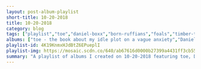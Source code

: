 ```yaml
---
layout: post-album-playlist
short-title: 10-20-2018
title: 10-20-2018
category: blog
tags: ["playlist","toe","daniel-boxx","born-ruffians","foals","timber-timbre","ezra-furman","jimmy-eat-world","jeffrey-lewis","the-aquabats!","the-aquabats!"]
albums: ["toe - the book about my idle plot on a vague anxiety","Daniel Boxx - You're My Friends","Born Ruffians - This Sentence Will Ruin/ Save Your Life","Foals - Part 2 Everything Not Saved Will Be Lost","Timber Timbre - Creep On Creepin' On","Ezra Furman - Perpetual Motion People","Jimmy Eat World - Surviving","Jeffrey Lewis - Bad Wiring","The Aquabats! - Myths, Legends And Other Amazing Adventures Vol. 2","The Aquabats! - The Aquabats! vs the Floating Eye of Death! and Other Amazing Adventures, Vol. 1"]
playlist-id: 4K19KnmxHJdBtZ6EPueplI
playlist-img: https://mosaic.scdn.co/640/ab67616d0000b27399a4431ff3cb55f2ce7a7a5cab67616d0000b273bece64c47957bcf1da2e40d3ab67616d0000b273d4e5892341fbc81751662d3bab67616d0000b273e028fc19322d1b982004eb9d
summary: "A playlist of albums I created on 10-20-2018 featuring toe, Daniel Boxx, Born Ruffians, Foals, Timber Timbre, Ezra Furman, Jimmy Eat World, Jeffrey Lewis, The Aquabats!, and The Aquabats!."
---
```

